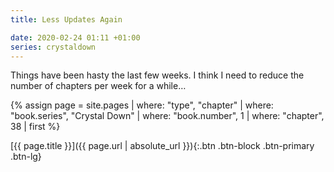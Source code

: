 ```yaml
---
title: Less Updates Again

date: 2020-02-24 01:11 +01:00
series: crystaldown
---
```

Things have been hasty the last few weeks. I think I need to reduce the number of chapters per week
for a while…

{% assign page = site.pages
  | where: "type", "chapter"
  | where: "book.series", "Crystal Down"
  | where: "book.number", 1
  | where: "chapter", 38
  | first %}

[{{ page.title }}]({{ page.url | absolute_url }}){:.btn .btn-block .btn-primary .btn-lg}
<!--more-->
